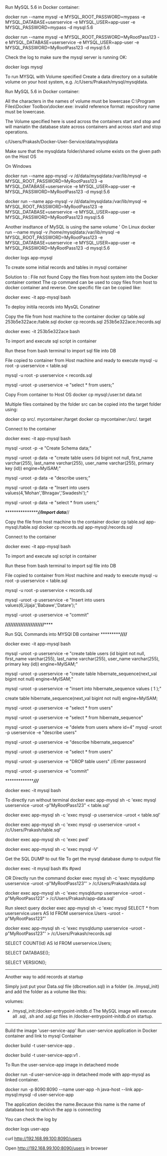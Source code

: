  

Run MySQL 5.6 in Docker container:

docker run --name mysql -e MYSQL_ROOT_PASSWORD=mypass -e MYSQL_DATABASE=userservice -e MYSQL_USER=app-user -e MYSQL_PASSWORD=mypass -d mysql:5.6

 
docker run --name mysql -e MYSQL_ROOT_PASSWORD=MyRootPass123 -e MYSQL_DATABASE=userservice -e MYSQL_USER=app-user -e MYSQL_PASSWORD=MyRootPass123 -d mysql:5.6
 

Check the log to make sure the mysql server is running OK:
 
docker logs mysql

To run MYSQL with Volume specified
Create a data directory on a suitable volume on your host system, e.g. /c/Users/Prakash/mysql/mysqldata.

Run MySQL 5.6 in Docker container:

All the characters in the names of volume must be lowercase
C:\Program Files\Docker Toolbox\docker.exe: invalid reference format: repository name must be lowercase.

The Volume specified here is used across the containers start and stop and will maniatin the database state across containers and across start and stop operations.

c/Users/Prakash/Docker-User-Service/data/mysqldata

Make sure that the mysqldata folder/shared volume exists on the given path on the Host OS

On Windows

docker run --name app-mysql -v /d/data/mysqldata:/var/lib/mysql -e MYSQL_ROOT_PASSWORD=MyRootPass123 -e MYSQL_DATABASE=userservice -e MYSQL_USER=app-user -e MYSQL_PASSWORD=MyRootPass123 -d mysql:5.6 


docker run --name app-mysql -v /d/data/mysqldata:/var/lib/mysql -e MYSQL_ROOT_PASSWORD=MyRootPass123 -e MYSQL_DATABASE=userservice -e MYSQL_USER=app-user -e MYSQL_PASSWORD=MyRootPass123 mysql:5.6 


Another insdtance of MySQL is using the same volume
'
 On Linux
docker run --name mysql -v /home/mysqldata:/var/lib/mysql -e MYSQL_ROOT_PASSWORD=MyRootPass123 -e MYSQL_DATABASE=userservice -e MYSQL_USER=app-user -e MYSQL_PASSWORD=MyRootPass123 -d mysql:5.6

docker logs app-mysql

To create some initial records and tables in mysql container
 
Solution to : File not found
Copy the files from host system into the Docker container context
The cp command can be used to copy files from host to docker container and reverse.
One specific file can be copied like:



docker exec -it app-mysql bash

To deploy initila records into MysQL Conatiner

Copy the file from host machine to the container
docker cp table.sql 253b5e322ace:/table.sql
docker cp records.sql 253b5e322ace:/records.sql

docker exec -it 253b5e322ace bash


To import and execute sql  script in container

Run these from bash terminal to import sql file into DB 

File copied to container from Host machine and ready to execute
mysql  -u root  -p userservice < table.sql

mysql  -u root  -p userservice < records.sql

mysql -uroot -p userservice -e "select * from users;"



Copy From container to Host OS
docker cp mysql:/user.txt data.txt

Multiple files contained by the folder src can be copied into the target folder using:

docker cp src/. mycontainer:/target
docker cp mycontainer:/src/. target
 

Connect to the container

docker exec -it app-mysql bash


mysql -uroot -p -e "Create Schema data;"

mysql -uroot -p data -e "create table users (id bigint not null, first_name varchar(255), last_name varchar(255), user_name varchar(255), primary key (id)) engine=MyISAM;"  


mysql -uroot -p data -e "describe users;"

mysql -uroot -p data -e "Insert into users values(4,'Mohan','Bhragav','Swadeshi');"

mysql -uroot -p data -e "select * from users;"


********************//Import data*****//

Copy the file from host machine to the container
docker cp table.sql app-mysql:/table.sql
docker cp records.sql app-mysql:/records.sql

Connect to the container

docker exec -it app-mysql bash

To import and execute sql  script in container

Run these from bash terminal to import sql file into DB 

File copied to container from Host machine and ready to execute
mysql  -u root  -p userservice < table.sql

mysql  -u root  -p userservice < records.sql



mysql -uroot -p userservice -e "Insert into users values(6,'Jijaja','Babawe','Datare');"


mysql -uroot -p userservice -e "commit" 

******///////////////////////**********
 
Run SQL Commands into MYSQl DB container
***************************////******************

docker exec -it app-mysql bash

mysql -uroot -p userservice -e "create table users (id bigint not null, first_name varchar(255), last_name varchar(255), user_name varchar(255), primary key (id)) engine=MyISAM;" 


mysql -uroot -p userservice -e "create table hibernate_sequence(next_val bigint not null) engine=MyISAM;"

mysql -uroot -p userservice -e "insert into hibernate_sequence values ( 1 );"
 

create table hibernate_sequence(next_val bigint not null) engine=MyISAM;

mysql -uroot -p userservice -e "select * from users"  

mysql -uroot -p userservice -e "select * from hibernate_sequence"  


mysql -uroot -p userservice -e "delete  from users where id=4" 
mysql -uroot -p userservice -e "describe users"  

mysql -uroot -p userservice -e "describe hibernate_sequence"

mysql -uroot -p userservice -e "select * from users"  


mysql -uroot -p userservice -e "DROP table users"  //Enter password

mysql -uroot -p userservice -e "commit"



******************///***** 


docker exec -it mysql bash

To directly run without terminal
docker exec app-mysql sh -c 'exec mysql userservice -uroot -p"MyRootPass123" < table.sql'

docker exec app-mysql sh -c 'exec mysql -p userservice -uroot < table.sql'

docker exec app-mysql sh -c 'exec mysql -p userservice -uroot < /c/Users/Prakash/table.sql'

docker exec app-mysql sh -c 'exec pwd'

docker exec app-mysql sh -c 'exec mysql -V' 

Get the SQL DUMP to out file
To get the mysql database dump to output file

docker exec -it mysql bash
#ls
#pwd

OR Directly run the command
docker exec mysql sh -c 'exec mysqldump userservice -uroot -p"MyRootPass123"' > /c/Users/Prakash/data.sql

docker exec app-mysql sh -c 'exec mysqldump userservice -uroot -p"MyRootPass123" > /c/Users/Prakash/app-data.sql'


Run sleect query
docker exec app-mysql sh -c 'exec mysql SELECT * from userservice.users AS Id FROM userservice.Users -uroot -p"MyRootPass123"'
 

docker exec app-mysql sh -c 'exec mysqldump userservice -uroot -p"MyRootPass123"' > /c/Users/Prakash/records.sql

 
SELECT COUNT(Id) AS Id FROM userservice.Users;

SELECT DATABASE();

SELECT VERSION();

**************************

Another way to add records at startup

Simply just put your Data.sql file (dbcreation.sql) in a folder (ie. /mysql_init) and add the folder as a volume like this:

volumes:
  - /mysql_init:/docker-entrypoint-initdb.d
The MySQL image will execute all .sql, .sh and .sql.gz files in /docker-entrypoint-initdb.d on startup.

*********************************
Build the image 'user-service-app'
Run user-service application in Docker container and link to mysql Container

  docker build -t user-service-app .

  docker build -t user-service-app:v1 .

  To Run the user-service-app image in detacheed mode

  docker run -d user-service-app in detacheed mode
 with app-mysql as linked container.
 
docker run -p 8090:8090 --name user-app -h java-host 
--link app-mysql:mysql  -d user-service-app 



The application decides the name.Because this name is the name 
of database host to whicvh the app is connecting


You can check the log by
 
docker logs user-app

curl http://192.168.99.100:8090/users
 

Open http://192.168.99.100:8090/users in browser  

